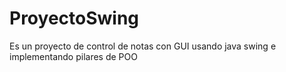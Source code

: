 # ProyectoSwing
Es un proyecto de control de notas con GUI usando java swing e implementando pilares de POO
